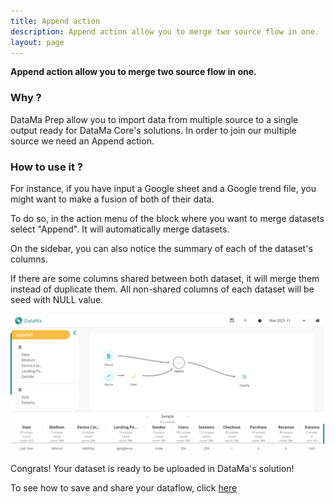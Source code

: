 ```yaml
---
title: Append action
description: Append action allow you to merge two source flow in one.
layout: page
---
```


**Append action allow you to merge two source flow in one.**

### Why ? 

DataMa Prep allow you to import data from multiple source to a single output ready for DataMa Core's solutions. In order to join our multiple source we need an Append action.


### How to use it ?

For instance,
if you have input a Google sheet and a Google trend file,
you might want to make a fusion of both of their data.

To do so, in the action menu of the block where you want to merge datasets select "Append".
It will automatically merge datasets.

On the sidebar, you can also notice the summary of each of the dataset's columns.

If there are some columns shared between both dataset, it will merge them instead of duplicate them. All non-shared columns of each dataset will be seed with NULL value.

![Append ui](images/Appendstep1.png)

Congrats! Your dataset is ready to be uploaded in DataMa's solution!

To see how to save and share your dataflow, click [here]({{site.url}}/{{site.baseurl}}/core_app/prep/header/save.html)
